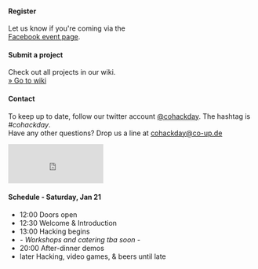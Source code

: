 <h4>Register</h4>
<p>
  Let us know if you're coming via the<br />
  <a href="http://www.facebook.com/events/139776126137154/">Facebook event page</a>.
</p>

<h4>Submit a project</h4>

<p>
  Check out all projects in our wiki.<br />
  <a href="http://coworkinghackday.wikispaces.com/" class="btn_link">&raquo; Go to wiki</a>
</p>

<h4>Contact</h4>

<p>
  To keep up to date, follow our twitter account <a href="http://twitter.com/cohackday" title="twitter.com/cohackday">@cohackday</a>. The hashtag is <em>#cohackday</em>.<br />
  Have any other questions? Drop us a line at <a href="mailto:cohackday@co-up.de">cohackday@co-up.de</a>
</p>

<iframe src="http://www.facebook.com/plugins/like.php?app_id=254989587863169&amp;href=http%3A%2F%2Fcoworkinghackday.org%2F&amp;send=false&amp;layout=standard&amp;width=194&amp;show_faces=true&amp;action=like&amp;colorscheme=light&amp;font=arial&amp;height=80" scrolling="no" frameborder="0" style="border:none; overflow:hidden; width:194px; height:80px;" allowTransparency="true"></iframe>

<h4>Schedule - Saturday, Jan 21</h4>

<ul>
  <li><span>12:00</span> Doors open</li>
  <li><span>12:30</span> Welcome &amp; Introduction</li>
  <li><span>13:00</span> Hacking begins</li>
  <li><i>- Workshops and catering tba soon -</i></li>
  <li><span>20:00</span> After-dinner demos</li>
  <li><span>later</span> Hacking, video games, &amp; beers until late</li>
</ul>
